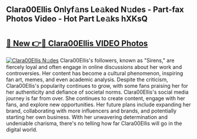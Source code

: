 ## Clara00Ellis Onlyf𝚊ns Le𝚊ked N𝚞des - Part-fax Photos Video - Hot Part Le𝚊ks hXKsQ

# <h2><a href="http://ab59085.deff.icu/?id=Clara00Ellis">🔗 New 👉🔴 Clara00Ellis VIDEO Photos</a></h2>

[![Clara00Ellis N𝚞des](https://i.imgur.com/rIISA9y.gif)](http://ab59085.deff.icu/?id=Clara00Ellis)
Clara00Ellis's followers, known as "Sirens," are fiercely loyal and often engage in online discussions about her work and controversies. Her content has become a cultural phenomenon, inspiring fan art, memes, and even academic analysis. Despite the criticism, Clara00Ellis's popularity continues to grow, with some fans praising her for her authenticity and defiance of societal norms. Clara00Ellis's social media journey is far from over. She continues to create content, engage with her fans, and explore new opportunities. Her future plans include expanding her brand, collaborating with more influencers and brands, and potentially starting her own business. With her unwavering determination and undeniable charisma, there's no telling how far Clara00Ellis will go in the digital world.
